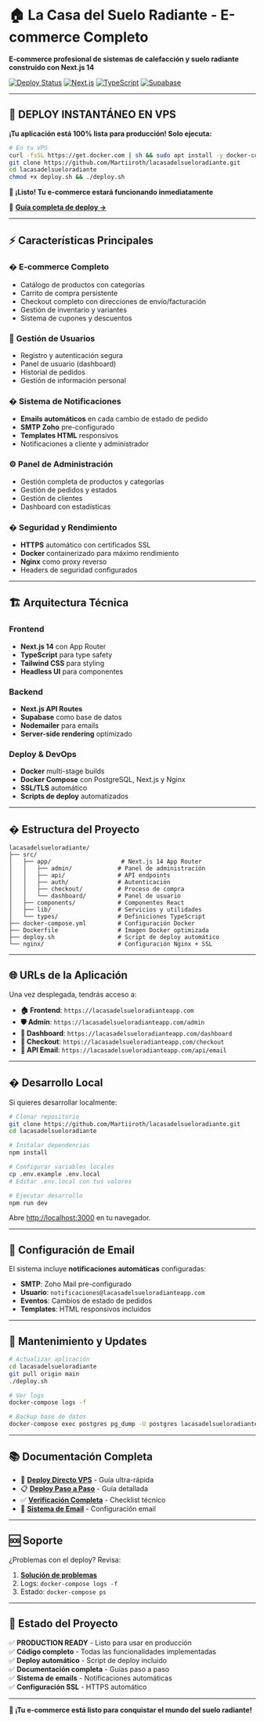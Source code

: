 # 🏠 La Casa del Suelo Radiante - E-commerce Completo

**E-commerce profesional de sistemas de calefacción y suelo radiante construido con Next.js 14**

[![Deploy Status](https://img.shields.io/badge/Deploy-Ready-success)](./DEPLOY_DIRECTO.md)
[![Next.js](https://img.shields.io/badge/Next.js-14-black)](https://nextjs.org/)
[![TypeScript](https://img.shields.io/badge/TypeScript-5-blue)](https://www.typescriptlang.org/)
[![Supabase](https://img.shields.io/badge/Supabase-Database-green)](https://supabase.com/)

---

## 🚀 **DEPLOY INSTANTÁNEO EN VPS**

**¡Tu aplicación está 100% lista para producción! Solo ejecuta:**

```bash
# En tu VPS
curl -fsSL https://get.docker.com | sh && sudo apt install -y docker-compose
git clone https://github.com/Martiiroth/lacasadelsueloradiante.git
cd lacasadelsueloradiante
chmod +x deploy.sh && ./deploy.sh
```

**🎉 ¡Listo! Tu e-commerce estará funcionando inmediatamente**

📖 **[Guía completa de deploy →](./DEPLOY_DIRECTO.md)**

---

## ⚡ **Características Principales**

### �️ **E-commerce Completo**
- Catálogo de productos con categorías
- Carrito de compra persistente
- Checkout completo con direcciones de envío/facturación
- Gestión de inventario y variantes
- Sistema de cupones y descuentos

### 👤 **Gestión de Usuarios** 
- Registro y autenticación segura
- Panel de usuario (dashboard)
- Historial de pedidos
- Gestión de información personal

### � **Sistema de Notificaciones**
- **Emails automáticos** en cada cambio de estado de pedido
- **SMTP Zoho** pre-configurado
- **Templates HTML** responsivos
- Notificaciones a cliente y administrador

### ⚙️ **Panel de Administración**
- Gestión completa de productos y categorías
- Gestión de pedidos y estados
- Gestión de clientes
- Dashboard con estadísticas

### � **Seguridad y Rendimiento**
- **HTTPS** automático con certificados SSL
- **Docker** containerizado para máximo rendimiento
- **Nginx** como proxy reverso
- Headers de seguridad configurados

---

## 🏗️ **Arquitectura Técnica**

### **Frontend**
- **Next.js 14** con App Router
- **TypeScript** para type safety
- **Tailwind CSS** para styling
- **Headless UI** para componentes

### **Backend**
- **Next.js API Routes**
- **Supabase** como base de datos
- **Nodemailer** para emails
- **Server-side rendering** optimizado

### **Deploy & DevOps**  
- **Docker** multi-stage builds
- **Docker Compose** con PostgreSQL, Next.js y Nginx
- **SSL/TLS** automático
- **Scripts de deploy** automatizados

---

## � **Estructura del Proyecto**

```
lacasadelsueloradiante/
├── src/
│   ├── app/                    # Next.js 14 App Router
│   │   ├── admin/             # Panel de administración
│   │   ├── api/               # API endpoints
│   │   ├── auth/              # Autenticación
│   │   ├── checkout/          # Proceso de compra
│   │   └── dashboard/         # Panel de usuario
│   ├── components/            # Componentes React
│   ├── lib/                   # Servicios y utilidades
│   └── types/                 # Definiciones TypeScript
├── docker-compose.yml         # Configuración Docker
├── Dockerfile                 # Imagen Docker optimizada
├── deploy.sh                  # Script de deploy automático
└── nginx/                     # Configuración Nginx + SSL
```

---

## 🌐 **URLs de la Aplicación**

Una vez desplegada, tendrás acceso a:

- **🏠 Frontend**: `https://lacasadelsueloradianteapp.com`
- **🛡️ Admin**: `https://lacasadelsueloradianteapp.com/admin`
- **👤 Dashboard**: `https://lacasadelsueloradianteapp.com/dashboard`
- **🛒 Checkout**: `https://lacasadelsueloradianteapp.com/checkout`
- **📧 API Email**: `https://lacasadelsueloradianteapp.com/api/email`

---

## � **Desarrollo Local**

Si quieres desarrollar localmente:

```bash
# Clonar repositorio
git clone https://github.com/Martiiroth/lacasadelsueloradiante.git
cd lacasadelsueloradiante

# Instalar dependencias
npm install

# Configurar variables locales
cp .env.example .env.local
# Editar .env.local con tus valores

# Ejecutar desarrollo
npm run dev
```

Abre [http://localhost:3000](http://localhost:3000) en tu navegador.

---

## 📧 **Configuración de Email**

El sistema incluye **notificaciones automáticas** configuradas:

- **SMTP**: Zoho Mail pre-configurado
- **Usuario**: `notificaciones@lacasadelsueloradianteapp.com`
- **Eventos**: Cambios de estado de pedidos
- **Templates**: HTML responsivos incluidos

---

## 🔄 **Mantenimiento y Updates**

```bash
# Actualizar aplicación
cd lacasadelsueloradiante
git pull origin main
./deploy.sh

# Ver logs
docker-compose logs -f

# Backup base de datos
docker-compose exec postgres pg_dump -U postgres lacasadelsueloradiante > backup.sql
```

---

## 📚 **Documentación Completa**

- 📖 **[Deploy Directo VPS](./DEPLOY_DIRECTO.md)** - Guía ultra-rápida
- 📋 **[Deploy Paso a Paso](./DEPLOY_VPS.md)** - Guía detallada
- ✅ **[Verificación Completa](./VERIFICACION_COMPLETA.md)** - Checklist técnico
- 📧 **[Sistema de Email](./documentation/mail.readme)** - Configuración email

---

## 🆘 **Soporte**

¿Problemas con el deploy? Revisa:
1. **[Solución de problemas](./DEPLOY_DIRECTO.md#-solución-de-problemas)**
2. Logs: `docker-compose logs -f`
3. Estado: `docker-compose ps`

---

## 🎯 **Estado del Proyecto**

✅ **PRODUCTION READY** - Listo para usar en producción  
✅ **Código completo** - Todas las funcionalidades implementadas  
✅ **Deploy automático** - Script de deploy incluido  
✅ **Documentación completa** - Guías paso a paso  
✅ **Sistema de emails** - Notificaciones automáticas  
✅ **Configuración SSL** - HTTPS automático  

---

**🚀 ¡Tu e-commerce está listo para conquistar el mundo del suelo radiante!**